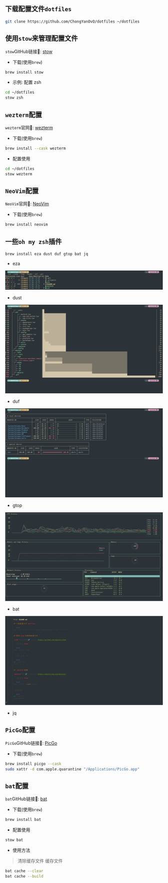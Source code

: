 ## 下载配置文件`dotfiles`

```bash
git clone https://github.com/ChongYanOvO/dotfiles ~/dotfiles
```

## 使用`stow`来管理配置文件

`stow`GitHub链接🔗: [stow](https://github.com/aspiers/stow)

- 下载(使用`brew`)

```bash
brew install stow
```

- 示例: 配置 zsh

```bash
cd ~/dotfiles
stow zsh
```

## `wezterm`配置

`wezterm`官网🔗: [wezterm](https://wezfurlong.org/wezterm/)

- 下载(使用`brew`)

```bash
brew install --cask wezterm
```

- 配置使用

```bash
cd ~/dotfiles
stow wezterm
```

## `NeoVim`配置

`NeoVim`官网🔗: [NeoVim](https://neovim.io/)

- 下载(使用`brew`)

```bash
brew install neovim
```

## 一些`oh my zsh`插件

```bash
brew install eza dust duf gtop bat jq
```

- eza

![image-20240316152112055](https://raw.githubusercontent.com/ChongYanOvO/readme-images-repo/main/image-20240316152112055.png)

- dust

![image-20240316153506018](https://raw.githubusercontent.com/ChongYanOvO/readme-images-repo/main//image-20240316153506018.png)

- duf

![image-20240316153520851](https://raw.githubusercontent.com/ChongYanOvO/readme-images-repo/main//image-20240316153520851.png)

- gtop

![image-20240316153628983](https://raw.githubusercontent.com/ChongYanOvO/readme-images-repo/main//image-20240316153628983.png)

- bat

![image-20240316153656450](https://raw.githubusercontent.com/ChongYanOvO/readme-images-repo/main//image-20240316153656450.png)

- jq



## `PicGo`配置

`PicGo`GitHub链接🔗: [PicGo](https://github.com/Molunerfinn/PicGo)

- 下载(使用`brew`)

```bash
brew install picgo --cask
sudo xattr -d com.apple.quarantine "/Applications/PicGo.app"
```

## `bat`配置 

`bat`GitHub链接🔗: [bat](https://github.com/sharkdp/bat)

- 下载(使用`brew`)

```bash
brew install bat 
```

- 配置使用
```bash
stow bat
```

- 使用方法
> 清除缓存文件
> 缓存文件
```bash
bat cache --clear
bat cache --build
```